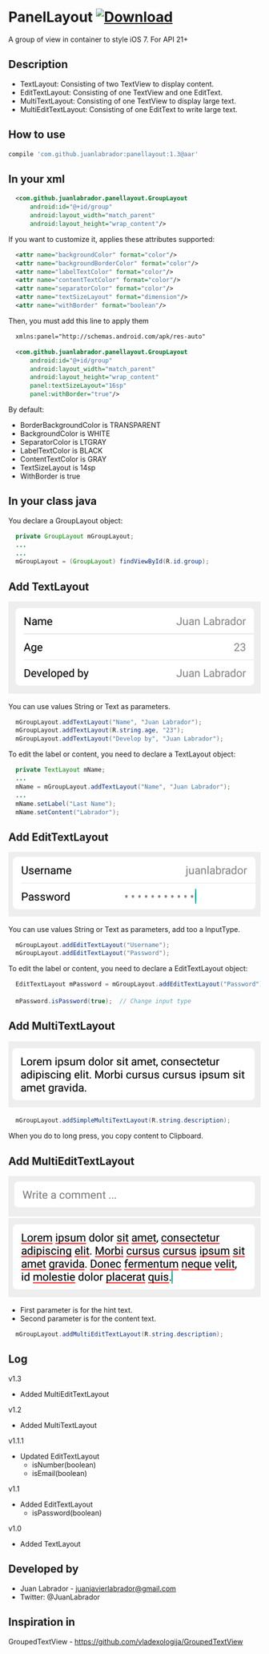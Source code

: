 # PanelLayout  [ ![Download](https://api.bintray.com/packages/juanlabrador/maven/PanelLayout/images/download.svg) ](https://bintray.com/juanlabrador/maven/PanelLayout/_latestVersion)
A group of view in container to style iOS 7. For API 21+


Description
-----------

- TextLayout: Consisting of two TextView to display content.
- EditTextLayout: Consisting of one TextView and one EditText.
- MultiTextLayout: Consisting of one TextView to display large text.
- MultiEditTextLayout: Consisting of one EditText to write large text.

How to use
----------

```groovy
compile 'com.github.juanlabrador:panellayout:1.3@aar'
```

In your xml
-----------

```xml
  <com.github.juanlabrador.panellayout.GroupLayout
      android:id="@+id/group"
      android:layout_width="match_parent"
      android:layout_height="wrap_content"/>
```

If you want to customize it, applies these attributes supported:

```xml
  <attr name="backgroundColor" format="color"/>
  <attr name="backgroundBorderColor" format="color"/>
  <attr name="labelTextColor" format="color"/>
  <attr name="contentTextColor" format="color"/>
  <attr name="separatorColor" format="color"/>
  <attr name="textSizeLayout" format="dimension"/>
  <attr name="withBorder" format="boolean"/>
```

Then, you must add this line to apply them

```xml
  xmlns:panel="http://schemas.android.com/apk/res-auto"
```
```xml
  <com.github.juanlabrador.panellayout.GroupLayout
      android:id="@+id/group"
      android:layout_width="match_parent"
      android:layout_height="wrap_content"
      panel:textSizeLayout="16sp"
      panel:withBorder="true"/>
```

By default:

- BorderBackgroundColor is TRANSPARENT
- BackgroundColor is WHITE
- SeparatorColor is LTGRAY
- LabelTextColor is BLACK
- ContentTextColor is GRAY
- TextSizeLayout is 14sp
- WithBorder is true

In your class java
------------------

You declare a GroupLayout object:

```java
  private GroupLayout mGroupLayout;
  ...
  ...
  mGroupLayout = (GroupLayout) findViewById(R.id.group);

```

Add TextLayout
--------------

![TextLayout](screen/TextLayout.png)

You can use values String or Text as parameters.

```java
  mGroupLayout.addTextLayout("Name", "Juan Labrador");
  mGroupLayout.addTextLayout(R.string.age, "23");
  mGroupLayout.addTextLayout("Develop by", "Juan Labrador");
```

To edit the label or content, you need to declare a TextLayout object:

```java
  private TextLayout mName;
  ...
  mName = mGroupLayout.addTextLayout("Name", "Juan Labrador");
  ...
  mName.setLabel("Last Name");
  mName.setContent("Labrador");
```

Add EditTextLayout
-----------------

![EditTextLayout](screen/EditTextLayout.png)

You can use values String or Text as parameters, add too a InputType.

```java
  mGroupLayout.addEditTextLayout("Username");
  mGroupLayout.addEditTextLayout("Password");
```

To edit the label or content, you need to declare a EditTextLayout object:

```java
  EditTextLayout mPassword = mGroupLayout.addEditTextLayout("Password");

  mPassword.isPassword(true);  // Change input type

```
Add MultiTextLayout
-------------------

![MultiTextLayout](screen/MultiTextLayout.png)

```java
  mGroupLayout.addSimpleMultiTextLayout(R.string.description);

```

When you do to long press, you copy content to Clipboard.

Add MultiEditTextLayout
-----------------------

![MultiEditTextLayoutEmpty](screen/MultiEditTextLayoutEmpty.png)
![MultiEditTextLayoutFull](screen/MultiEditTextLayoutFull.png)

- First parameter is for the hint text.
- Second parameter is for the content text.

```java
  mGroupLayout.addMultiEditTextLayout(R.string.description);
```

Log
----
v1.3

- Added MultiEditTextLayout

v1.2

- Added MultiTextLayout

v1.1.1

- Updated EditTextLayout
    - isNumber(boolean)
    - isEmail(boolean)

v1.1

- Added EditTextLayout
    - isPassword(boolean)

v1.0

- Added TextLayout

Developed by
------------

* Juan Labrador - <juanjavierlabrador@gmail.com>
* Twitter: @JuanLabrador

Inspiration in
--------------

GroupedTextView - <https://github.com/vladexologija/GroupedTextView>